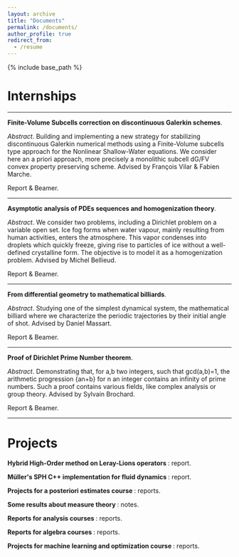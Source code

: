 ```yaml
---
layout: archive
title: "Documents"
permalink: /documents/
author_profile: true
redirect_from:
  - /resume
---
```


{% include base_path %}

Internships
======

***
<b> Finite-Volume Subcells correction on discontinuous Galerkin schemes</b>.

<i>Abstract</i>. Building and implementing a new strategy for stabilizing discontinuous Galerkin numerical methods using a Finite-Volume subcells type approach for the Nonlinear Shallow-Water equations. We consider here an a priori approach, more precisely a monolithic subcell dG/FV convex property preserving scheme. Advised by François Vilar & Fabien Marche.

Report & Beamer.

***

<b> Asymptotic analysis of PDEs sequences and homogenization theory</b>.

<i>Abstract</i>. We consider two problems, including a Dirichlet problem on a variable open set. Ice fog forms when water vapour, mainly resulting from human activities, enters the atmosphere. This vapor condenses into droplets which quickly freeze, giving rise to particles of ice without a well-defined crystalline form. The objective is to model it as a homogenization problem. Advised by Michel Bellieud.

Report & Beamer.

***

<b> From differential geometry to mathematical billiards</b>.

<i>Abstract</i>. Studying one of the simplest dynamical system, the mathematical billiard where we characterize the periodic trajectories by their initial angle of shot. Advised by Daniel Massart.

Report & Beamer.

***

<b> Proof of Dirichlet Prime Number theorem</b>.

<i>Abstract</i>. Demonstrating that, for a,b two integers, such that gcd(a,b)=1, the arithmetic progression {an+b} for n an integer contains an infinity of prime numbers. Such a proof contains various fields, like complex analysis or group theory. Advised by Sylvain Brochard.

Report & Beamer.

***

Projects
======

<b> Hybrid High-Order method on Leray-Lions operators </b>: report.

<b> Müller's SPH C++ implementation for fluid dynamics </b>: report.

<b> Projects for a posteriori estimates course </b>: reports.

<b> Some results about measure theory </b>: notes.

<b> Reports for analysis courses </b>: reports.

<b> Reports for algebra courses </b>: reports.

<b> Projects for machine learning and optimization course </b>: reports.





